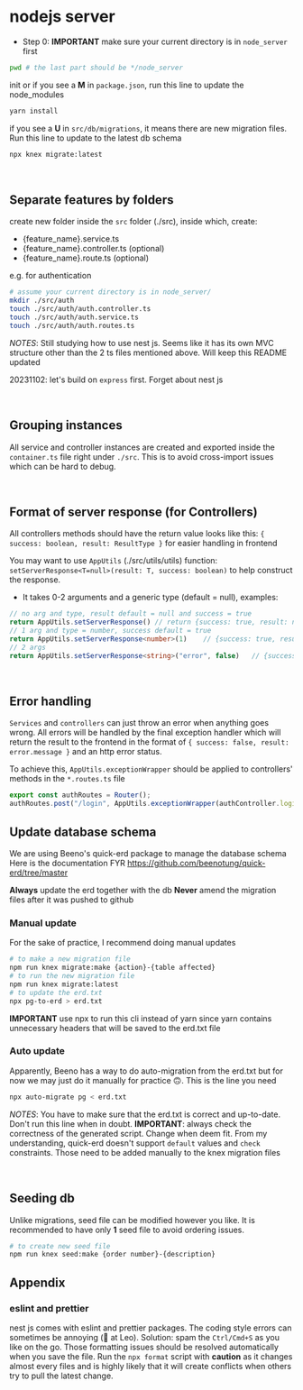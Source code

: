 # nodejs server

- Step 0: **IMPORTANT** make sure your current directory is in `node_server` first
```bash
pwd	# the last part should be */node_server
```

init or if you see a **M** in `package.json`, run this line to update the node_modules

```bash
yarn install
```

if you see a **U** in `src/db/migrations`, it means there are new migration files. Run this line to update to the latest db schema

```bash
npx knex migrate:latest
```

&nbsp;

## Separate features by folders

create new folder inside the `src` folder (./src), inside which, create:

- {feature_name}.service.ts
- {feature_name}.controller.ts (optional)
- {feature_name}.route.ts (optional)

e.g. for authentication
```bash
# assume your current directory is in node_server/
mkdir ./src/auth
touch ./src/auth/auth.controller.ts
touch ./src/auth/auth.service.ts
touch ./src/auth/auth.routes.ts
```

_NOTES_: Still studying how to use nest js. Seems like it has its own MVC structure other than the 2 ts files mentioned above. Will keep this README updated

20231102: let's build on `express` first. Forget about nest js

&nbsp;

## Grouping instances

All service and controller instances are created and exported inside the `container.ts` file right under `./src`. This is to avoid cross-import issues which can be hard to debug.

&nbsp;

## Format of server response (for Controllers)

All controllers methods should have the return value looks like this: `{ success: boolean, result: ResultType }` for easier handling in frontend

You may want to use `AppUtils` (./src/utils/utils) function: `setServerResponse<T=null>(result: T, success: boolean)` to help construct the response.
- It takes 0-2 arguments and a generic type (default = null), examples:
```ts
// no arg and type, result default = null and success = true
return AppUtils.setServerResponse()	// return {success: true, result: null}
// 1 arg and type = number, success default = true
return AppUtils.setServerResponse<number>(1)	// {success: true, result: 1}
// 2 args
return AppUtils.setServerResponse<string>("error", false)	// {success: false, result: "error"}
```

&nbsp;

## Error handling

`Services` and `controllers` can just throw an error when anything goes wrong. All errors will be handled by the final exception handler which will return the result to the frontend in the format of `{ success: false, result: error.message }` and an http error status.

To achieve this, `AppUtils.exceptionWrapper` should be applied to controllers' methods in the `*.routes.ts` file
```ts
export const authRoutes = Router();
authRoutes.post("/login", AppUtils.exceptionWrapper(authController.login));
```



## Update database schema

We are using Beeno's quick-erd package to manage the database schema
Here is the documentation FYR
https://github.com/beenotung/quick-erd/tree/master

**Always** update the erd together with the db
**Never** amend the migration files after it was pushed to github

### Manual update

For the sake of practice, I recommend doing manual updates

```bash
# to make a new migration file
npm run knex migrate:make {action}-{table affected}
# to run the new migration file
npm run knex migrate:latest
# to update the erd.txt
npx pg-to-erd > erd.txt
```

**IMPORTANT** use npx to run this cli instead of yarn since yarn contains unnecessary headers that will be saved to the erd.txt file

### Auto update

Apparently, Beeno has a way to do auto-migration from the erd.txt but for now we may just do it manually for practice 🙃. This is the line you need

```bash
npx auto-migrate pg < erd.txt
```

_NOTES_: You have to make sure that the erd.txt is correct and up-to-date. Don't run this line when in doubt.
**IMPORTANT**: always check the correctness of the generated script. Change when deem fit.
From my understanding, quick-erd doesn't support `default` values and `check` constraints. Those need to be added manually to the knex migration files

&nbsp;

## Seeding db

Unlike migrations, seed file can be modified however you like. It is recommended to have only **1** seed file to avoid ordering issues.

```bash
# to create new seed file
npm run knex seed:make {order number}-{description}
```

## Appendix

### eslint and prettier

nest js comes with eslint and prettier packages. The coding style errors can sometimes be annoying (👀 at Leo).
Solution: spam the `Ctrl/Cmd+S` as you like on the go. Those formatting issues should be resolved automatically when you save the file.
Run the `npx format` script with **caution** as it changes almost every files and is highly likely that it will create conflicts when others try to pull the latest change.

&nbsp;
